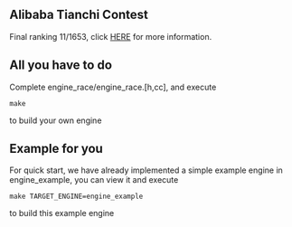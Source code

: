 ## Alibaba Tianchi Contest

Final ranking 11/1653, click [HERE](https://tianchi.aliyun.com/competition/entrance/231689/rankingList) for more information.

## All you have to do

Complete engine_race/engine_race.[h,cc], and execute

```
make
```
to build your own engine

## Example for you

For quick start, we have already implemented a simple
example engine in engine_example, you can view it and execute

```
make TARGET_ENGINE=engine_example
```
to build this example engine

